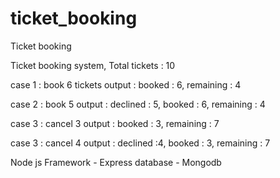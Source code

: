 # ticket_booking

Ticket booking

Ticket booking system, 
Total tickets : 10

case 1 : book 6 tickets
output : booked : 6, remaining : 4

case 2 : book 5
 output : declined : 5,  booked : 6, remaining : 4  

case 3 : cancel 3
 output :  booked : 3, remaining : 7  

case 3 : cancel 4
 output :  declined :4, booked : 3, remaining : 7

Node js
Framework - Express
database - Mongodb

